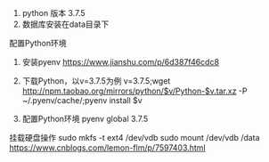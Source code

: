 1. python 版本 3.7.5
2. 数据库安装在data目录下


配置Python环境
1. 安装pyenv
https://www.jianshu.com/p/6d387f46cdc8

2. 下载Python，以v=3.7.5为例
v=3.7.5;wget http://npm.taobao.org/mirrors/python/$v/Python-$v.tar.xz -P ~/.pyenv/cache/;pyenv install $v

3. 配置Python环境
pyenv global 3.7.5 


挂载硬盘操作
sudo mkfs -t ext4 /dev/vdb
sudo mount /dev/vdb /data
https://www.cnblogs.com/lemon-flm/p/7597403.html